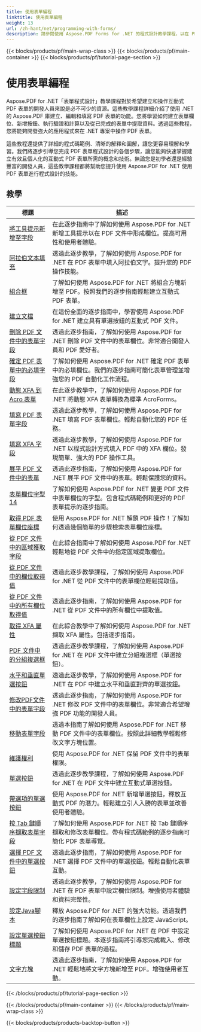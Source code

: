 ```yaml
---
title: 使用表單編程
linktitle: 使用表單編程
weight: 13
url: /zh-hant/net/programming-with-forms/
description: 請參閱使用 Aspose.PDF Forms for .NET 的程式設計教學課程，以在 PDF 檔案中建立和管理互動式表單。
---
```


{{< blocks/products/pf/main-wrap-class >}}
{{< blocks/products/pf/main-container >}}
{{< blocks/products/pf/tutorial-page-section >}}

# 使用表單編程

Aspose.PDF for .NET「表單程式設計」教學課程對於希望建立和操作互動式 PDF 表單的開發人員來說是必不可少的資源。這些教學課程詳細介紹了使用 .NET 的 Aspose.PDF 庫建立、編輯和填寫 PDF 表單的功能。您將學習如何建立表單欄位、新增按鈕、執行驗證和計算以及從已完成的表單中提取資料。透過這些教程，您將能夠開發強大的應用程式來在 .NET 專案中操作 PDF 表單。

這些教程還提供了詳細的程式碼範例、清晰的解釋和圖解，讓您更容易理解和學習。我們將逐步引導您完成 PDF 表單程式設計的各個步驟，讓您能夠快速掌握建立有效且個人化的互動式 PDF 表單所需的概念和技術。無論您是初學者還是經驗豐富的開發人員，這些教學課程都將幫助您提升使用 Aspose.PDF for .NET 使用 PDF 表單進行程式設計的技能。

## 教學
| 標題 | 描述 |
| --- | --- | 
| [將工具提示新增至字段](./add-tooltip-to-field/) | 在此逐步指南中了解如何使用 Aspose.PDF for .NET 新增工具提示以在 PDF 文件中形成欄位。提高可用性和使用者體驗。 |  
| [阿拉伯文本填充](./arabic-text-filling/) | 透過此逐步教學，了解如何使用 Aspose.PDF for .NET 在 PDF 表單中填入阿拉伯文字。提升您的 PDF 操作技能。 |  
| [組合框](./combo-box/) | 了解如何使用 Aspose.PDF for .NET 將組合方塊新增至 PDF。按照我們的逐步指南輕鬆建立互動式 PDF 表單。 |  
| [建立文檔](./create-doc/) | 在這份全面的逐步指南中，學習使用 Aspose.PDF for .NET 建立具有單選按鈕的互動式 PDF 文件。 |  
| [刪除 PDF 文件中的表單字段](./delete-form-field/) | 透過此逐步指南，了解如何使用 Aspose.PDF for .NET 刪除 PDF 文件中的表單欄位。非常適合開發人員和 PDF 愛好者。 |  
| [確定 PDF 表單中的必填字段](./determine-required-field/) | 了解如何使用 Aspose.PDF for .NET 確定 PDF 表單中的必填欄位。我們的逐步指南可簡化表單管理並增強您的 PDF 自動化工作流程。 |  
| [動態 XFA 到 Acro 表單](./dynamic-xfa-to-acro-form/) | 在此逐步教學中，了解如何使用 Aspose.PDF for .NET 將動態 XFA 表單轉換為標準 AcroForms。 |  
| [填寫 PDF 表單字段](./fill-form-field/) | 透過此逐步教學，了解如何使用 Aspose.PDF for .NET 填寫 PDF 表單欄位。輕鬆自動化您的 PDF 任務。 |  
| [填寫 XFA 字段](./fill-xfafields/) | 透過此逐步教學，了解如何使用 Aspose.PDF for .NET 以程式設計方式填入 PDF 中的 XFA 欄位。發現簡單、強大的 PDF 操作工具。 |  
| [展平 PDF 文件中的表單](./flatten-forms/) | 透過此逐步指南，了解如何使用 Aspose.PDF for .NET 展平 PDF 文件中的表單。輕鬆保護您的資料。 |  
| [表單欄位字型 14](./form-field-font-14/) | 了解如何使用 Aspose.PDF for .NET 變更 PDF 文件中表單欄位的字型。包含程式碼範例和更好的 PDF 表單提示的逐步指南。 |  
| [取得 PDF 表單欄位座標](./get-coordinates/) | 使用 Aspose.PDF for .NET 解鎖 PDF 操作！了解如何透過幾個簡單的步驟檢索表單欄位座標。 |  
| [從 PDF 文件中的區域獲取字段](./get-fields-from-region/) | 在此綜合指南中了解如何使用 Aspose.PDF for .NET 輕鬆地從 PDF 文件中的指定區域提取欄位。 |  
| [從 PDF 文件中的欄位取得值](./get-value-from-field/) | 透過此逐步教學課程，了解如何使用 Aspose.PDF for .NET 從 PDF 文件中的表單欄位輕鬆提取值。 |  
| [從 PDF 文件中的所有欄位取得值](./get-values-from-all-fields/) | 透過此逐步指南，了解如何使用 Aspose.PDF for .NET 從 PDF 文件中的所有欄位中提取值。 |  
| [取得 XFA 屬性](./get-xfaproperties/) | 在此綜合教學中了解如何使用 Aspose.PDF for .NET 擷取 XFA 屬性。包括逐步指南。 |  
| [PDF 文件中的分組複選框](./grouped-check-boxes/) | 透過此逐步教學課程，了解如何使用 Aspose.PDF for .NET 在 PDF 文件中建立分組複選框（單選按鈕）。 |  
| [水平和垂直單選按鈕](./horizontally-and-vertically-radio-buttons/) | 透過此逐步教學，了解如何使用 Aspose.PDF for .NET 在 PDF 中建立水平和垂直對齊的單選按鈕。 |  
| [修改PDF文件中的表單字段](./modify-form-field/) | 透過此逐步指南，了解如何使用 Aspose.PDF for .NET 修改 PDF 文件中的表單欄位。非常適合希望增強 PDF 功能的開發人員。 |  
| [移動表單字段](./move-form-field/) | 透過本指南了解如何使用 Aspose.PDF for .NET 移動 PDF 文件中的表單欄位。按照此詳細教學輕鬆修改文字方塊位置。 |  
| [維護權利](./preserve-rights/) | 使用 Aspose.PDF for .NET 保留 PDF 文件中的表單權限。 |  
| [單選按鈕](./radio-button/) | 透過此逐步教學課程，了解如何使用 Aspose.PDF for .NET 在 PDF 文件中建立互動式單選按鈕。 |  
| [帶選項的單選按鈕](./radio-button-with-options/) | 使用 Aspose.PDF for .NET 新增單選按鈕，釋放互動式 PDF 的潛力。輕鬆建立引人入勝的表單並改善使用者體驗。 |  
| [按 Tab 鍵順序擷取表單字段](./retrieve-form-field-in-tab-order/) | 了解如何使用 Aspose.PDF for .NET 按 Tab 鍵順序擷取和修改表單欄位。帶有程式碼範例的逐步指南可簡化 PDF 表單導覽。 |  
| [選擇 PDF 文件中的單選按鈕](./select-radio-button/) | 透過此逐步指南，了解如何使用 Aspose.PDF for .NET 選擇 PDF 文件中的單選按鈕。輕鬆自動化表單互動。 |  
| [設定字段限制](./set-field-limit/) | 透過此逐步教學，了解如何使用 Aspose.PDF for .NET 在 PDF 表單中設定欄位限制。增強使用者體驗和資料完整性。 |  
| [設定Java腳本](./set-java-script/) | 釋放 Aspose.PDF for .NET 的強大功能。透過我們的逐步指南了解如何在表單欄位上設定 JavaScript。 |  
| [設定單選按鈕標題](./set-radio-button-caption/) | 了解如何使用 Aspose.PDF for .NET 在 PDF 中設定單選按鈕標題。本逐步指南將引導您完成載入、修改和儲存 PDF 表單的過程。 |  
| [文字方塊](./text-box/) | 透過此逐步指南，了解如何使用 Aspose.PDF for .NET 輕鬆地將文字方塊新增至 PDF。增強使用者互動。 |  
{{< /blocks/products/pf/tutorial-page-section >}}

{{< /blocks/products/pf/main-container >}}
{{< /blocks/products/pf/main-wrap-class >}}

{{< blocks/products/products-backtop-button >}}
